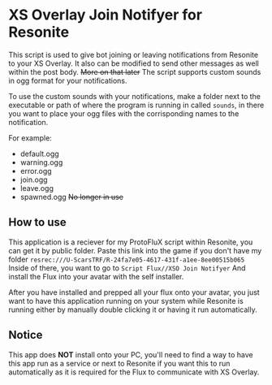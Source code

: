 # XS Overlay Join Notifyer for Resonite

This script is used to give bot joining or leaving notifications from Resonite to your XS Overlay. It also can be modified to send other messages as well within the post body. ~~More on that later~~ The script supports custom sounds in ogg format for your notifications.

To use the custom sounds with your notifications, make a folder next to the executable or path of where the program is running in called `sounds`, in there you want to place your ogg files with the corrisponding names to the notification.

For example:

* default.ogg
* warning.ogg
* error.ogg
* join.ogg
* leave.ogg
* spawned.ogg ~~No longer in use~~

## How to use

This application is a reciever for my ProtoFluX script within Resonite, you can get it by public folder. Paste this link into the game if you don't have my folder `resrec:///U-ScarsTRF/R-24fa7e05-4617-431f-a1ee-8ee00515b065` Inside of there, you want to go to `Script Flux//XSO Join Notifyer` And install the Flux into your avatar with the self installer.

After you have installed and prepped all your flux onto your avatar, you just want to have this application running on your system while Resonite is running either by manually double clicking it or having it run automatically.

## Notice

This app does **NOT** install onto your PC, you'll need to find a way to have this app run as a service or next to Resonite if you want this to run automatically as it is required for the Flux to communicate with XS Overlay.